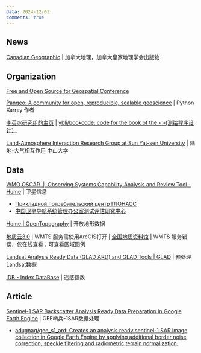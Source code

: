 ```yaml
---
data: 2024-12-03
comments: true
---
```


## News

[Canadian Geographic](https://canadiangeographic.ca/) | 加拿大地理，加拿大皇家地理学会出版物

## Organization

[Free and Open Source for Geospatial Conference](https://foss4g.org/)

[Pangeo: A community for open, reproducible, scalable geoscience](https://www.pangeo.io/) | Python Xarray 作者

[李英冰研究组的主页](https://geo365.net/) | [ybli/bookcode: code for the book of the <<programming test for surveying and mapping>>(测绘程序设计）](https://github.com/ybli/bookcode)

[Land-Atmosphere Interaction Research Group at Sun Yat-sen University](http://globalchange.bnu.edu.cn/home) | 陆地-大气相互作用 中山大学

## Data

[WMO OSCAR  |  Observing Systems Capability Analysis and Review Tool - Home](https://space.oscar.wmo.int/) | 卫星信息

- [Прикладной потребительский центр ГЛОНАСС](https://glonass-iac.ru/)
- [中国卫星导航系统管理办公室测试评估研究中心](https://csno-tarc.cn/)

[Home | OpenTopography](https://opentopography.org/) | 开放地形数据

[地质云3.0](https://geocloud.cgs.gov.cn/) | WMTS 服务需使用ArcGIS打开 | [全国地质资料馆](https://www.ngac.cn/125cms/c/qggnew/index.htm) | WMTS 服务错误，仅在线查看；可查看区域图例

[Landsat Analysis Ready Data (GLAD ARD) and GLAD Tools | GLAD](https://glad.umd.edu/ard/home) | 预处理Landsat数据

[IDB - Index DataBase](https://www.indexdatabase.de/) | 遥感指数

## Article

[Sentinel-1 SAR Backscatter Analysis Ready Data Preparation in Google Earth Engine](https://www.mdpi.com/2072-4292/13/10/1954) | GEE哨兵-1SAR数据处理

- [adugnag/gee_s1_ard: Creates an analysis ready sentinel-1 SAR image collection in Google Earth Engine by applying additional border noise correction, speckle filtering and radiometric terrain normalization.](https://github.com/adugnag/gee_s1_ard)